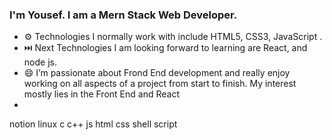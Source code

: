 
<!--
**Yousefeslam214/Yousefeslam214** is a ✨ _special_ ✨ repository because its `README.md` (this file) appears on your GitHub profile.

Here are some ideas to get you started:

- 🔭 I’m currently working on ...
- 🌱 I’m currently learning ...
- 👯 I’m looking to collaborate on ...
- 🤔 I’m looking for help with ...
- 💬 Ask me about ...
- 📫 How to reach me: ...
- 😄 Pronouns: ...
- ⚡ Fun fact: ...
-->
### I'm Yousef. I am a Mern Stack Web Developer.

- ⚙️ Technologies I normally work with include HTML5, CSS3, JavaScript .
- ⏭️ Next Technologies I am looking forward to learning are React, and node js.
- 😄 I’m passionate about Frond End development and really enjoy working on all aspects of a project from start to finish. My interest mostly lies in the Front End and React
- 
notion linux c c++ js html css shell script
